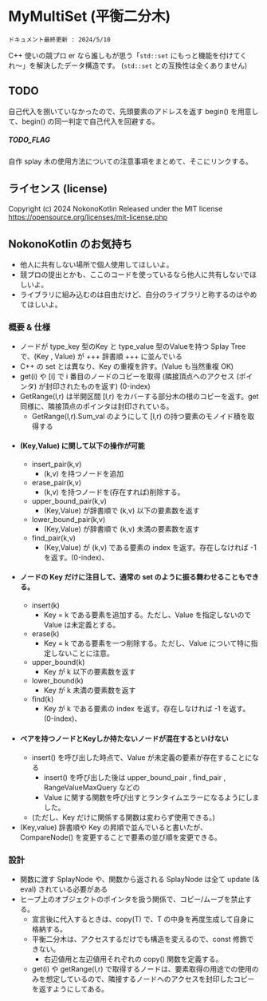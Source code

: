 # MyMultiSet (平衡二分木)

`ドキュメント最終更新 : 2024/5/10`

C++ 使いの競プロ er なら誰しもが思う「`std::set` にもっと機能を付けてくれ〜」を解決したデータ構造です。
(`std::set` との互換性は全くありません)

## TODO 
自己代入を捌いていなかったので、先頭要素のアドレスを返す begin() を用意して、begin() の同一判定で自己代入を回避する。

##### TODO_FLAG
自作 splay 木の使用方法についての注意事項をまとめて、そこにリンクする。

## ライセンス (license)
Copyright (c) 2024 NokonoKotlin
Released under the MIT license
https://opensource.org/licenses/mit-license.php


## NokonoKotlin のお気持ち
- 他人に共有しない場所で個人使用してほしいよ。
- 競プロの提出とかも、ここのコードを使っているなら他人に共有しないでほしいよ。
- ライブラリに組み込むのは自由だけど、自分のライブラリと称するのはやめてほしいよ。




### 概要 & 仕様
- ノードが type_key 型のKey と type_value 型のValueを持つ Splay Tree で、(Key , Value) が +++ 辞書順 +++ に並んでいる
- C++ の set とは異なり、Key の重複を許す。(Value も当然重複 OK)
- get(i) や [i] で i 番目のノードのコピーを取得 (隣接頂点へのアクセス (ポインタ) が封印されたものを返す) (0-index)
- GetRange(l,r) は半開区間 [l,r) をカバーする部分木の根のコピーを返す。get 同様に、隣接頂点のポインタは封印されている。
    - GetRange(l,r).Sum_val のようにして [l,r) の持つ要素のモノイド積を取得する
- #### (Key,Value) に関して以下の操作が可能
    - insert_pair(k,v)  
        -  (k,v) を持つノードを追加
    - erase_pair(k,v) 
        -  (k,v) を持つノードを(存在すれば)削除する。
    - upper_bound_pair(k,v) 
        - (Key,Value) が辞書順で (k,v) 以下の要素数を返す
    - lower_bound_pair(k,v)  
        - (Key,Value) が辞書順で (k,v) 未満の要素数を返す
    - find_pair(k,v) 
        - (Key,Value) が (k,v) である要素の index を返す。存在しなければ -1 を返す。(0-index)、    
- #### ノードの Key だけに注目して、通常の set のように振る舞わせることもできる。  
    - insert(k) 
        -  Key = k である要素を追加する。ただし、Value を指定しないので Value は未定義とする。
    - erase(k) 
        -  Key = k である要素を一つ削除する。ただし、Value について特に指定しないことに注意。
    - upper_bound(k) 
        - Key が k 以下の要素数を返す
    - lower_bound(k)
        - Key が k 未満の要素数を返す
    - find(k)
        - Key が k である要素の index を返す。存在しなければ -1 を返す。(0-index)、
- #### ペアを持つノードとKeyしか持たないノードが混在するといけない
    - insert() を呼び出した時点で、Value が未定義の要素が存在することになる
        - insert() を呼び出した後は upper_bound_pair , find_pair , RangeValueMaxQuery などの
        - Value に関する関数を呼び出すとランタイムエラーになるようにしました。
    - (ただし、Key だけに関係する関数は変わらず使用できる。)
- (Key,value) 辞書順や Key の昇順で並んでいると書いたが、CompareNode() を変更することで要素の並び順を変更できる。

### 設計
- 関数に渡す SplayNode や、関数から返される SplayNode は全て update (& eval) されている必要がある
- ヒープ上のオブジェクトのポインタを扱う関係で、コピー/ムーブを禁止する。
    - 宣言後に代入するときは、copy(T) で、T の中身を再度生成して自身に格納する。
    - 平衡二分木は、アクセスするだけでも構造を変えるので、const 修飾できない。
        - 右辺値用と左辺値用それぞれの copy() 関数を定義する。
    - get(i) や getRange(l,r) で取得するノードは、要素取得の用途での使用のみを想定しているので、隣接するノードへのアクセスを封印したコピーを返すようにしてある。
